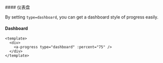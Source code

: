 <cn>
#### 仪表盘 

By setting `type=dashboard`, you can get a dashboard style of progress easily.
</cn>
<us>
#### Dashboard
</us>

```tpl
<template>
  <div>
    <a-progress type="dashboard" :percent="75" />
  </div>
</template>
```